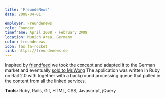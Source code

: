 ```yaml
---
title: 'FreundeNews'
date: 2008-04-01

employer: Freundenews
role: Founder
timeframe: April 2008 - February 2009
location: Munich Area, Germany
color: freundenews
icon: fas fa-rocket
link: https://freundenews.de
---
```


Inspired by [friendfeed](https://en.wikipedia.org/wiki/FriendFeed) we took the concept and adapted it to the German market and eventually [sold to Mr.Wong](https://techcrunch.com/2009/02/04/copy-paste-get-acquired-mister-wong-buys-freundenews/) The application was written in Ruby on Rail 2.0 with together with a background processing queue that pulled in the content from all the linked services.

**Tools:** Ruby, Rails, Git, HTML, CSS, Javascript, jQuery
